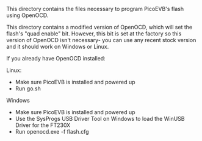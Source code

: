 This directory contains the files necessary to program PicoEVB's flash using OpenOCD.

This directory contains a modified version of OpenOCD, which will set the flash's "quad enable" bit. 
However, this bit is set at the factory so this version of OpenOCD isn't necessary- you can use any recent stock version
and it should work on Windows or Linux.

If you already have OpenOCD installed:

Linux:
 - Make sure PicoEVB is installed and powered up
 - Run go.sh


Windows
 - Make sure PicoEVB is installed and powered up
 - Use the SysProgs USB Driver Tool on Windows to load the WinUSB Driver for the FT230X
 - Run openocd.exe -f flash.cfg
